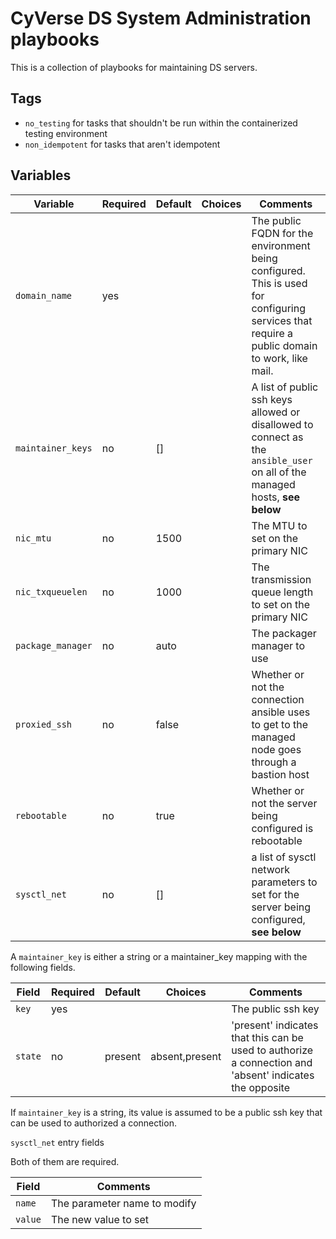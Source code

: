# CyVerse DS System Administration playbooks

This is a collection of playbooks for maintaining DS servers.

## Tags

* `no_testing` for tasks that shouldn't be run within the containerized testing environment
* `non_idempotent` for tasks that aren't idempotent

## Variables

Variable           | Required | Default | Choices | Comments
-------------------|----------|---------|---------|---------
`domain_name`      | yes      |         |         | The public FQDN for the environment being configured. This is used for configuring services that require a public domain to work, like mail.
`maintainer_keys`  | no       | []      |         | A list of public ssh keys allowed or disallowed to connect as the `ansible_user` on all of the managed hosts, __see below__
`nic_mtu`          | no       | 1500    |         | The MTU to set on the primary NIC
`nic_txqueuelen`   | no       | 1000    |         | The transmission queue length to set on the primary NIC
`package_manager`  | no       | auto    |         | The packager manager to use
`proxied_ssh`      | no       | false   |         | Whether or not the connection ansible uses to get to the managed node goes through a bastion host
`rebootable`       | no       | true    |         | Whether or not the server being configured is rebootable
`sysctl_net`       | no       | []      |         | a list of sysctl network parameters to set for the server being configured, __see below__

A `maintainer_key` is either a string or a maintainer_key mapping with the following fields.

Field   | Required | Default | Choices        | Comments
--------|----------|---------|----------------|---------
`key`   | yes      |         |                | The public ssh key
`state` | no       | present | absent,present | 'present' indicates that this can be used to authorize a connection and 'absent' indicates the opposite

If `maintainer_key` is a string, its value is assumed to be a public ssh key that can be used to authorized a connection.

`sysctl_net` entry fields

Both of them are required.

Field   | Comments
--------|---------
`name`  | The parameter name to modify
`value` | The new value to set
